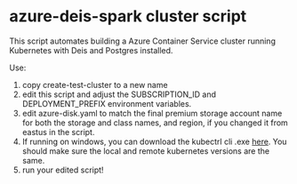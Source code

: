 # azure-deis-spark cluster script

This script automates building a Azure Container Service cluster running Kubernetes with Deis and Postgres installed.

Use:

1. copy create-test-cluster to a new name
2. edit this script and adjust the SUBSCRIPTION_ID and DEPLOYMENT_PREFIX environment variables.
3. edit azure-disk.yaml to match the final premium storage account name for both the storage and class names, and region, if you changed it from eastus in the script.
4. If running on windows, you can download the kubectrl cli .exe [here](https://github.com/eirslett/kubectl-windows/releases). You should make sure the local and remote kubernetes versions are the same.
5. run your edited script!

